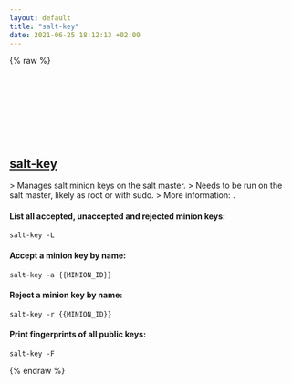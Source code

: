 ```yaml
---
layout: default
title: "salt-key"
date: 2021-06-25 18:12:13 +02:00
---
```

{% raw %}
<h2 id="salt-key">
  <a href="/en/common/salt-key.html">salt-key</a> <a href="#salt-key"><svg class="icon">
    <use href="/assets/images/unicode_sprite.svg#link" />
  </svg></a>
</h2>
> Manages salt minion keys on the salt master.
> Needs to be run on the salt master, likely as root or with sudo.
> More information: <https://docs.saltstack.com/ref/cli/salt-key.html>.

#### List all accepted, unaccepted and rejected minion keys:
```shell
salt-key -L
```
#### Accept a minion key by name:
```shell
salt-key -a {{MINION_ID}}
```
#### Reject a minion key by name:
```shell
salt-key -r {{MINION_ID}}
```
#### Print fingerprints of all public keys:
```shell
salt-key -F
```
{% endraw %}